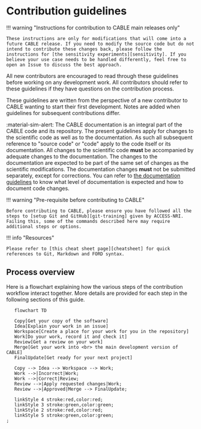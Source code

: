 # Contribution guidelines

!!! warning "Instructions for contribution to CABLE main releases only"

    These instructions are only for modifications that will come into a future CABLE release. If you need to modify the source code but do not intend to contribute these changes back, please follow the instructions for [the sensitivity experiments][sensitivity]. If you believe your use case needs to be handled differently, feel free to open an Issue to discuss the best approach.

All new contributors are encouraged to read through these guidelines before working on any development work. All contributors should refer to these guidelines if they have questions on the contribution process.

These guidelines are written from the perspective of a new contributor to CABLE wanting to start their first development. Notes are added when guidelines for subsequent contributions differ.

:material-sim-alert: The CABLE documentation is an integral part of the CABLE code and its repository. The present guidelines apply for changes to the scientific code as well as to the documentation. As such all subsequent reference to "source code" or "code" apply to the code itself or its documentation. All changes to the scientific code **must** be accompanied by adequate changes to the documentation. The changes to the documentation are expected to be part of the same set of changes as the scientific modifications. The documentation changes **must** not be submitted separately, except for corrections. You can refer to [the documentation guidelines][doc-guidelines] to know what level of documentation is expected and how to document code changes.

!!! warning "Pre-requisite before contributing to CABLE"

    Before contributing to CABLE, please ensure you have followed all the steps to [setup Git and GitHub][git-training] given by ACCESS-NRI. Failing this, some of the commands described here may require additional steps or options.

!!! info "Resources"

    Please refer to [this cheat sheet page][cheatsheet] for quick references to Git, Markdown and FORD syntax.

## Process overview

Here is a flowchart explaining how the various steps of the contribution workflow interact together. More details are provided for each step in the following sections of this guide.

```mermaid
   flowchart TD

   Copy[Get your copy of the software]
   Idea[Explain your work in an issue]
   Workspace[Create a place for your work for you in the repository]
   Work[Do your work, record it and check it]
   Review[Get a review on your work]
   Merge[Get your work into <br> the main development version of CABLE]
   FinalUpdate[Get ready for your next project]

   Copy --> Idea --> Workspace --> Work;
   Work -->|Incorrect|Work;
   Work -->|Correct|Review;
   Review -->|Apply requested changes|Work;
   Review -->|Approved|Merge --> FinalUpdate;

   linkStyle 4 stroke:red,color:red;
   linkStyle 3 stroke:green,color:green;
   linkStyle 2 stroke:red,color:red;
   linkStyle 5 stroke:green,color:green;
;
```

[git-training]: https://access-nri.github.io/Training/HowTos/GitAndGitHub/
[doc-guidelines]: ../documentation_guidelines/index.md
[sensitivity]: ../../how-to/sensitivity_exp.md
[cheatsheet]: ../documentation_guidelines/cheat_sheets.md
